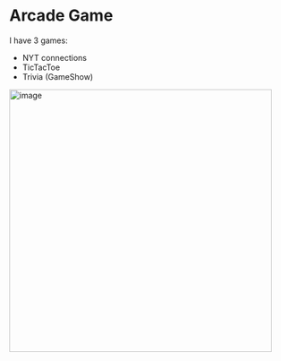 # Arcade Game

I have 3 games:
- NYT connections
- TicTacToe
- Trivia (GameShow)

<img width="469" alt="image" src="https://github.com/Dyl106/Arcade-Project/assets/65685509/c8458994-1cb8-46b3-97b8-02cd2f775753">

